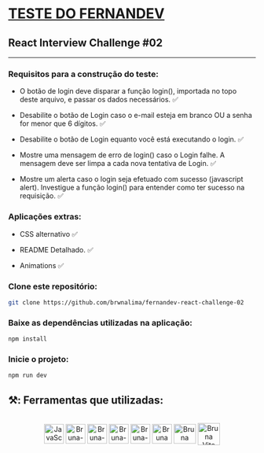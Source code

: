 # [TESTE DO FERNANDEV](https://www.youtube.com/watch?v=NAtf3T9gG7s)

## React Interview Challenge #02

<hr> 

### Requisitos para a construção do teste:

* O botão de login deve disparar a função login(), importada no topo deste arquivo, e passar os dados necessários. ✅ </p> 
* Desabilite o botão de Login caso o e-mail esteja em branco OU a senha for menor que 6 dígitos. ✅</p>
* Desabilite o botão de Login equanto você está executando o login. ✅</p>
* Mostre uma mensagem de erro de login() caso o Login falhe. A mensagem deve ser limpa a cada nova tentativa de Login. ✅</p>
* Mostre um alerta caso o login seja efetuado com sucesso (javascript alert). Investigue a função login() para entender como ter sucesso na requisição. ✅</p>

### Aplicações extras:

* CSS alternativo ✅</p> 
* README Detalhado. ✅</p>
* Animations ✅</p>

### Clone este repositório:

```bash 
git clone https://github.com/brwnalima/fernandev-react-challenge-02
```

### Baixe as dependências utilizadas na aplicação:

```bash 
npm install
```

### Inicie o projeto:

```bash 
npm run dev
```

## ⚒️: Ferramentas que utilizadas:

</div>


 <div style="display: inline_block" align = "center"><br>

  <img align="center" alt="JavaScript" height="40" width="40" src="https://cdn.jsdelivr.net/gh/devicons/devicon/icons/javascript/javascript-original.svg" />
  <img align="center" alt="Bruna-Git" height="40" width="40" src="https://git-scm.com/images/logos/downloads/Git-Icon-1788C.png" />
  <img align="center" alt="Bruna-HTML" height="40" width="40" src="https://cdn.jsdelivr.net/gh/devicons/devicon/icons/html5/html5-original.svg" />
  <img align="center" alt="Bruna-CSS" height="40" width="40" src="https://cdn.jsdelivr.net/gh/devicons/devicon/icons/css3/css3-original.svg"/>
  <img align="center" alt="Bruna-GitHub" height="40" width="40" src="https://cdn-icons-png.flaticon.com/512/25/25231.png" />
  <img align="center" alt="Bruna VsCode " height="40" width="40" src="https://cdn.icon-icons.com/icons2/2107/PNG/512/file_type_vscode_icon_130084.png" />
  <img align="center" alt="Bruna React " height="40" width="45" src="https://upload.wikimedia.org/wikipedia/commons/thumb/a/a7/React-icon.svg/2300px-React-icon.svg.png" />
  <img align="center" alt="Bruna Vite" height="45" width="45" src="https://cdn.worldvectorlogo.com/logos/vitejs.svg" />
            
</div>
